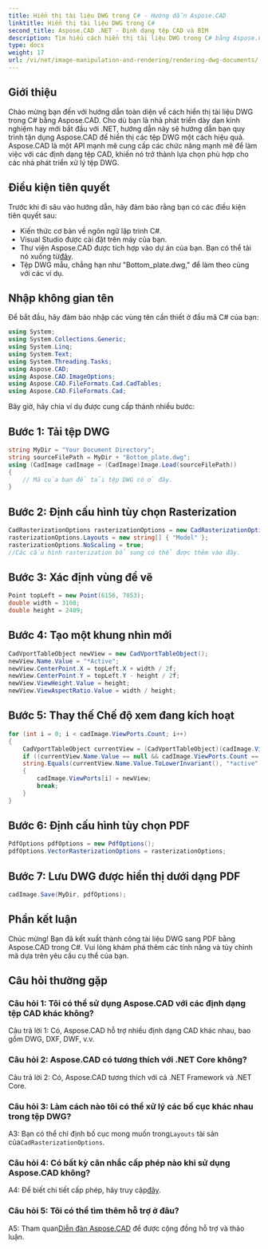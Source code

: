 ```yaml
---
title: Hiển thị tài liệu DWG trong C# - Hướng dẫn Aspose.CAD
linktitle: Hiển thị tài liệu DWG trong C#
second_title: Aspose.CAD .NET - Định dạng tệp CAD và BIM
description: Tìm hiểu cách hiển thị tài liệu DWG trong C# bằng Aspose.CAD. Hướng dẫn từng bước này bao gồm việc nhập, định cấu hình và lưu bằng các ví dụ về mã.
type: docs
weight: 17
url: /vi/net/image-manipulation-and-rendering/rendering-dwg-documents/
---
```

## Giới thiệu

Chào mừng bạn đến với hướng dẫn toàn diện về cách hiển thị tài liệu DWG trong C# bằng Aspose.CAD. Cho dù bạn là nhà phát triển dày dạn kinh nghiệm hay mới bắt đầu với .NET, hướng dẫn này sẽ hướng dẫn bạn quy trình tận dụng Aspose.CAD để hiển thị các tệp DWG một cách hiệu quả. Aspose.CAD là một API mạnh mẽ cung cấp các chức năng mạnh mẽ để làm việc với các định dạng tệp CAD, khiến nó trở thành lựa chọn phù hợp cho các nhà phát triển xử lý tệp DWG.

## Điều kiện tiên quyết

Trước khi đi sâu vào hướng dẫn, hãy đảm bảo rằng bạn có các điều kiện tiên quyết sau:

- Kiến thức cơ bản về ngôn ngữ lập trình C#.
- Visual Studio được cài đặt trên máy của bạn.
-  Thư viện Aspose.CAD được tích hợp vào dự án của bạn. Bạn có thể tải nó xuống từ[đây](https://releases.aspose.com/cad/net/).
- Tệp DWG mẫu, chẳng hạn như "Bottom_plate.dwg," để làm theo cùng với các ví dụ.

## Nhập không gian tên

Để bắt đầu, hãy đảm bảo nhập các vùng tên cần thiết ở đầu mã C# của bạn:

```csharp
using System;
using System.Collections.Generic;
using System.Linq;
using System.Text;
using System.Threading.Tasks;
using Aspose.CAD;
using Aspose.CAD.ImageOptions;
using Aspose.CAD.FileFormats.Cad.CadTables;
using Aspose.CAD.FileFormats.Cad;
```

Bây giờ, hãy chia ví dụ được cung cấp thành nhiều bước:

## Bước 1: Tải tệp DWG

```csharp
string MyDir = "Your Document Directory";
string sourceFilePath = MyDir + "Bottom_plate.dwg";
using (CadImage cadImage = (CadImage)Image.Load(sourceFilePath))
{
    // Mã của bạn để tải tệp DWG có ở đây.
}
```

## Bước 2: Định cấu hình tùy chọn Rasterization

```csharp
CadRasterizationOptions rasterizationOptions = new CadRasterizationOptions();
rasterizationOptions.Layouts = new string[] { "Model" };
rasterizationOptions.NoScaling = true;
//Các cấu hình rasterization bổ sung có thể được thêm vào đây.
```

## Bước 3: Xác định vùng để vẽ

```csharp
Point topLeft = new Point(6156, 7053);
double width = 3108;
double height = 2489;
```

## Bước 4: Tạo một khung nhìn mới

```csharp
CadVportTableObject newView = new CadVportTableObject();
newView.Name.Value = "*Active";
newView.CenterPoint.X = topLeft.X + width / 2f;
newView.CenterPoint.Y = topLeft.Y - height / 2f;
newView.ViewHeight.Value = height;
newView.ViewAspectRatio.Value = width / height;
```

## Bước 5: Thay thế Chế độ xem đang kích hoạt

```csharp
for (int i = 0; i < cadImage.ViewPorts.Count; i++)
{
    CadVportTableObject currentView = (CadVportTableObject)(cadImage.ViewPorts[i]);
    if ((currentView.Name.Value == null && cadImage.ViewPorts.Count == 1) ||
    string.Equals(currentView.Name.Value.ToLowerInvariant(), "*active"))
    {
        cadImage.ViewPorts[i] = newView;
        break;
    }
}
```

## Bước 6: Định cấu hình tùy chọn PDF

```csharp
PdfOptions pdfOptions = new PdfOptions();
pdfOptions.VectorRasterizationOptions = rasterizationOptions;
```

## Bước 7: Lưu DWG được hiển thị dưới dạng PDF

```csharp
cadImage.Save(MyDir, pdfOptions);
```

## Phần kết luận

Chúc mừng! Bạn đã kết xuất thành công tài liệu DWG sang PDF bằng Aspose.CAD trong C#. Vui lòng khám phá thêm các tính năng và tùy chỉnh mã dựa trên yêu cầu cụ thể của bạn.

## Câu hỏi thường gặp

### Câu hỏi 1: Tôi có thể sử dụng Aspose.CAD với các định dạng tệp CAD khác không?

Câu trả lời 1: Có, Aspose.CAD hỗ trợ nhiều định dạng CAD khác nhau, bao gồm DWG, DXF, DWF, v.v.

### Câu hỏi 2: Aspose.CAD có tương thích với .NET Core không?

Câu trả lời 2: Có, Aspose.CAD tương thích với cả .NET Framework và .NET Core.

### Câu hỏi 3: Làm cách nào tôi có thể xử lý các bố cục khác nhau trong tệp DWG?

 A3: Bạn có thể chỉ định bố cục mong muốn trong`Layouts` tài sản của`CadRasterizationOptions`.

### Câu hỏi 4: Có bất kỳ cân nhắc cấp phép nào khi sử dụng Aspose.CAD không?

 A4: Để biết chi tiết cấp phép, hãy truy cập[đây](https://purchase.aspose.com/buy).

### Câu hỏi 5: Tôi có thể tìm thêm hỗ trợ ở đâu?

A5: Tham quan[Diễn đàn Aspose.CAD](https://forum.aspose.com/c/cad/19) để được cộng đồng hỗ trợ và thảo luận.
